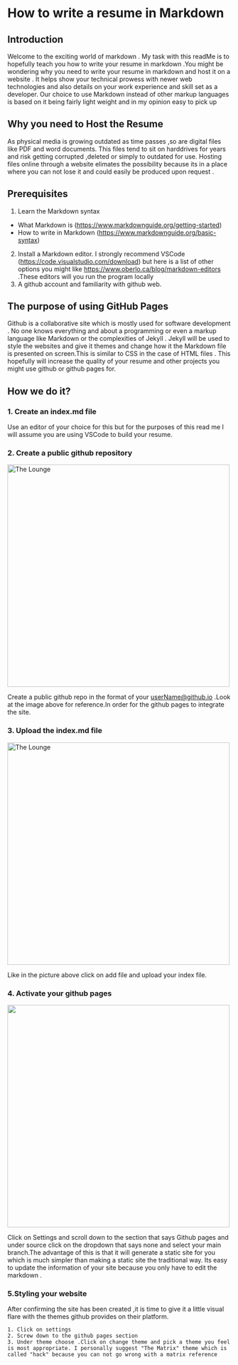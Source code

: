 # How to write a resume in Markdown
## Introduction
Welcome to the exciting world of markdown . My task with this readMe is to hopefully teach you how to write your resume in markdown .You might be wondering why you need to write your resume in markdown and host it on a website . It helps show your technical prowess with newer web technologies and also details on your work experience and skill set as a developer. Our choice to use Markdown instead of other markup languages is based on it being fairly light weight and in my opinion easy to pick up

## Why you need to Host the Resume
As physical media is growing outdated as time passes ,so are digital files like PDF and word documents. This files tend to sit on harddrives for years and risk getting corrupted ,deleted or simply to outdated for use. Hosting files online through a website elimates the possibility because its in a place where you can not lose it and could easily be produced upon request .

## Prerequisites 
1. Learn the Markdown syntax
  - What Markdown is (https://www.markdownguide.org/getting-started)
  - How to write in Markdown (https://www.markdownguide.org/basic-syntax)
2. Install a Markdown editor. I strongly recommend VSCode (https://code.visualstudio.com/download) but here is a list of other options you might like https://www.oberlo.ca/blog/markdown-editors .These editors will you run the program locally
3. A github account and familiarity with github web.


## The purpose of using GitHub Pages
Github is a collaborative site which is mostly used for software development . No one knows everything and about a programming or even a markup language like Markdown or the complexities of Jekyll . Jekyll will be used to style the websites and give it themes and change how it the Markdown file is presented on screen.This is similar to CSS in the case of HTML files . This hopefully will increase the quality of your resume and other projects you might use github or github pages for.

## How we do it?
### 1. Create an index.md file 
Use an editor of your choice for this but for the purposes of this read me I will assume you are using VSCode to build your resume.
### 2. Create a public github repository 
<img
		width="500px"
		alt="The Lounge"
		src="https://media.giphy.com/media/SbyfT7ldqp3115owMN/giphy.gif">
		
 Create a public github repo in the format of your userName@github.io .Look at the image above for reference.In order for the github pages to integrate the site.
 
 ### 3. Upload the index.md file
 <img
		width="500px"
		alt="The Lounge"
		src="https://media.giphy.com/media/6Q33y3XIx0RA20rStR/giphy.gif">
 
Like in the picture above click on add file and upload your index file.
 
  ### 4. Activate your github pages
 
 <img 
 	width="500px"
	src="https://media.giphy.com/media/BSpqCkJeknJkCBTTOb/giphy.gif">
  
  Click on Settings and scroll down to the section that says Github pages and under source click on the dropdown that says none and select your main branch.The advantage of this is that it will generate a static site for you which is much simpler than making a static site the traditional way. Its easy to update the information of your site because you only have to edit the markdown .
  
  ### 5.Styling your website
  After confirming the site has been created ,it is time to give it a little visual flare with the themes github provides on their platform. 
  	
	1. Click on settings 
	2. Screw down to the github pages section
	3. Under theme choose .Click on change theme and pick a theme you feel is most appropriate. I personally suggest "The Matrix" theme which is called "hack" because you can not go wrong with a matrix reference
  
 
